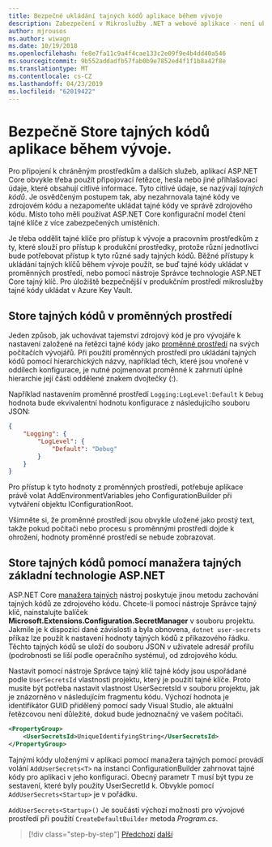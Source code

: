 ```yaml
---
title: Bezpečné ukládání tajných kódů aplikace během vývoje
description: Zabezpečení v Mikroslužby .NET a webové aplikace - není ukládejte tajné klíče aplikace, jako jsou hesla, připojovací řetězce nebo klíče rozhraní API ve správě zdrojového kódu pochopit možnosti, které můžete použít v ASP.NET Core, zejména je nutné pochopit, jak zpracovávat " tajné kódy".
author: mjrousos
ms.author: wiwagn
ms.date: 10/19/2018
ms.openlocfilehash: fe8e7fa11c9a4f4cae133c2e09f9e4b4dd40a546
ms.sourcegitcommit: 9b552addadfb57fab0b9e7852ed4f1f1b8a42f8e
ms.translationtype: MT
ms.contentlocale: cs-CZ
ms.lasthandoff: 04/23/2019
ms.locfileid: "62019422"
---
```

# <a name="store-application-secrets-safely-during-development"></a>Bezpečně Store tajných kódů aplikace během vývoje.

Pro připojení k chráněným prostředkům a dalších služeb, aplikací ASP.NET Core obvykle třeba použít připojovací řetězce, hesla nebo jiné přihlašovací údaje, které obsahují citlivé informace. Tyto citlivé údaje, se nazývají *tajných kódů*. Je osvědčeným postupem tak, aby nezahrnovala tajné kódy ve zdrojovém kódu a nezapomeňte ukládat tajné kódy ve správě zdrojového kódu. Místo toho měli používat ASP.NET Core konfigurační model čtení tajné klíče z více zabezpečených umístěních.

Je třeba oddělit tajné klíče pro přístup k vývoje a pracovním prostředkům z ty, které slouží pro přístup k produkční prostředky, protože různí jednotlivci bude potřebovat přístup k tyto různé sady tajných kódů. Běžné přístupy k ukládání tajných klíčů během vývoje použít, se buď tajné kódy ukládat v proměnných prostředí, nebo pomocí nástroje Správce technologie ASP.NET Core tajný klíč. Pro úložiště bezpečnější v produkčním prostředí mikroslužby tajné kódy ukládat v Azure Key Vault.

## <a name="store-secrets-in-environment-variables"></a>Store tajných kódů v proměnných prostředí

Jeden způsob, jak uchovávat tajemství zdrojový kód je pro vývojáře k nastavení založené na řetězci tajné kódy jako [proměnné prostředí](/aspnet/core/security/app-secrets#environment-variables) na svých počítačích vývojářů. Při použití proměnných prostředí pro ukládání tajných kódů pomocí hierarchických názvy, například těch, které jsou vnořené v oddílech konfigurace, je nutné pojmenovat proměnné k zahrnutí úplné hierarchie její části oddělené znakem dvojtečky (:).

Například nastavením proměnné prostředí `Logging:LogLevel:Default` k `Debug` hodnota bude ekvivalentní hodnotu konfigurace z následujícího souboru JSON:

```json
{
    "Logging": {
        "LogLevel": {
            "Default": "Debug"
        }
    }
}
```

Pro přístup k tyto hodnoty z proměnných prostředí, potřebuje aplikace právě volat AddEnvironmentVariables jeho ConfigurationBuilder při vytváření objektu IConfigurationRoot.

Všimněte si, že proměnné prostředí jsou obvykle uložené jako prostý text, takže pokud počítači nebo procesu s proměnnými prostředí dojde k ohrožení, hodnoty proměnné prostředí se nebude zobrazovat.

## <a name="store-secrets-with-the-aspnet-core-secret-manager"></a>Store tajných kódů pomocí manažera tajných základní technologie ASP.NET

ASP.NET Core [manažera tajných](/aspnet/core/security/app-secrets#secret-manager) nástroj poskytuje jinou metodu zachování tajných kódů ze zdrojového kódu. Chcete-li pomocí nástroje Správce tajný klíč, nainstalujte balíček **Microsoft.Extensions.Configuration.SecretManager** v souboru projektu. Jakmile je k dispozici dané závislosti a byla obnovena, `dotnet user-secrets` příkaz lze použít k nastavení hodnoty tajných kódů z příkazového řádku. Těchto tajných kódů se uloží do souboru JSON v uživatele adresář profilu (podrobnosti se liší podle operačního systému), od zdrojového kódu.

Nastavit pomocí nástroje Správce tajný klíč tajné kódy jsou uspořádané podle `UserSecretsId` vlastnosti projektu, který je použití tajné klíče. Proto musíte být potřeba nastavit vlastnost UserSecretsId v souboru projektu, jak je znázorněno v následujícím fragmentu kódu. Výchozí hodnota je identifikátor GUID přidělený pomocí sady Visual Studio, ale aktuální řetězcovou není důležité, dokud bude jednoznačný ve vašem počítači.

```xml
<PropertyGroup>
    <UserSecretsId>UniqueIdentifyingString</UserSecretsId>
</PropertyGroup>
```

Tajnými kódy uloženými v aplikaci pomocí manažera tajných pomocí provádí volání `AddUserSecrets<T>` na instanci ConfigurationBuilder zahrnovat tajné kódy pro aplikaci v jeho konfiguraci. Obecný parametr T musí být typu ze sestavení, které byly použity UserSecretId k. Obvykle pomocí `AddUserSecrets<Startup>` je v pořádku.

`AddUserSecrets<Startup>()` Je součástí výchozí možnosti pro vývojové prostředí při použití `CreateDefaultBuilder` metoda *Program.cs*.

>[!div class="step-by-step"]
>[Předchozí](authorization-net-microservices-web-applications.md)
>[další](azure-key-vault-protects-secrets.md)
